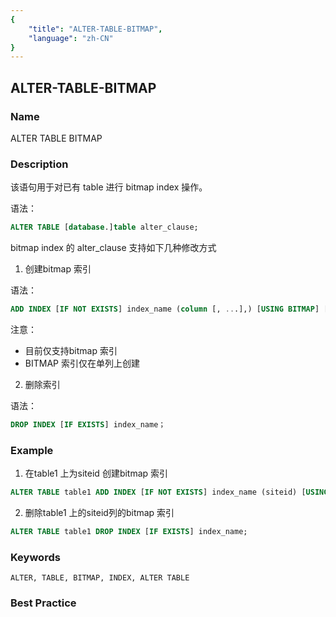 ```yaml
---
{
    "title": "ALTER-TABLE-BITMAP",
    "language": "zh-CN"
}
---
```


<!--
Licensed to the Apache Software Foundation (ASF) under one
or more contributor license agreements.  See the NOTICE file
distributed with this work for additional information
regarding copyright ownership.  The ASF licenses this file
to you under the Apache License, Version 2.0 (the
"License"); you may not use this file except in compliance
with the License.  You may obtain a copy of the License at

  http://www.apache.org/licenses/LICENSE-2.0

Unless required by applicable law or agreed to in writing,
software distributed under the License is distributed on an
"AS IS" BASIS, WITHOUT WARRANTIES OR CONDITIONS OF ANY
KIND, either express or implied.  See the License for the
specific language governing permissions and limitations
under the License.
-->

## ALTER-TABLE-BITMAP

### Name

ALTER  TABLE  BITMAP

### Description

该语句用于对已有 table 进行 bitmap index 操作。

语法：

```sql
ALTER TABLE [database.]table alter_clause;
```

bitmap index 的 alter_clause 支持如下几种修改方式

1. 创建bitmap 索引

语法：

```sql
ADD INDEX [IF NOT EXISTS] index_name (column [, ...],) [USING BITMAP] [COMMENT 'balabala'];
```

注意：

- 目前仅支持bitmap 索引
- BITMAP 索引仅在单列上创建

2. 删除索引

语法：

```sql
DROP INDEX [IF EXISTS] index_name；
```

### Example

1. 在table1 上为siteid 创建bitmap 索引

```sql
ALTER TABLE table1 ADD INDEX [IF NOT EXISTS] index_name (siteid) [USING BITMAP] COMMENT 'balabala';
```

2. 删除table1 上的siteid列的bitmap 索引

```sql
ALTER TABLE table1 DROP INDEX [IF EXISTS] index_name;
```

### Keywords

```text
ALTER, TABLE, BITMAP, INDEX, ALTER TABLE
```

### Best Practice

